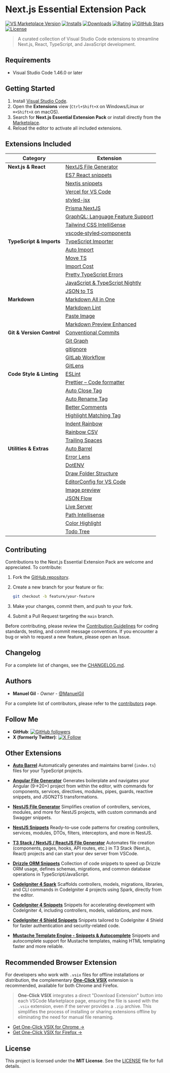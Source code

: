 # Next.js Essential Extension Pack

[![VS Marketplace Version](https://img.shields.io/visual-studio-marketplace/v/imgildev.vscode-next-pack?style=for-the-badge&label=VS%20Marketplace&logo=visual-studio-code)](https://marketplace.visualstudio.com/items?itemName=imgildev.vscode-next-pack)
[![Installs](https://img.shields.io/visual-studio-marketplace/i/imgildev.vscode-next-pack?style=for-the-badge&logo=visual-studio-code)](https://marketplace.visualstudio.com/items?itemName=imgildev.vscode-next-pack)
[![Downloads](https://img.shields.io/visual-studio-marketplace/d/imgildev.vscode-next-pack?style=for-the-badge&logo=visual-studio-code)](https://marketplace.visualstudio.com/items?itemName=imgildev.vscode-next-pack)
[![Rating](https://img.shields.io/visual-studio-marketplace/r/imgildev.vscode-next-pack?style=for-the-badge&logo=visual-studio-code)](https://marketplace.visualstudio.com/items?itemName=imgildev.vscode-next-pack&ssr=false#review-details)
[![GitHub Stars](https://img.shields.io/github/stars/ManuelGil/vscode-next-pack?style=for-the-badge&logo=github)](https://github.com/ManuelGil/vscode-next-pack)
[![License](https://img.shields.io/github/license/ManuelGil/vscode-next-pack?style=for-the-badge&logo=github)](https://github.com/ManuelGil/vscode-next-pack/blob/main/LICENSE)

> A curated collection of Visual Studio Code extensions to streamline Next.js, React, TypeScript, and JavaScript development.

## Requirements

- Visual Studio Code 1.46.0 or later

## Getting Started

1. Install [Visual Studio Code](https://code.visualstudio.com/).
2. Open the **Extensions** view (`Ctrl+Shift+X` on Windows/Linux or `⌘+Shift+X` on macOS).
3. Search for **Next.js Essential Extension Pack** or install directly from the [Marketplace](https://marketplace.visualstudio.com/items?itemName=imgildev.vscode-next-pack).
4. Reload the editor to activate all included extensions.

## Extensions Included

| Category                  | Extension                                                                                                                  |
| ------------------------- | -------------------------------------------------------------------------------------------------------------------------- |
| **Next.js & React**       | [NextJS File Generator](https://marketplace.visualstudio.com/items?itemName=imgildev.vscode-nextjs-generator)              |
|                           | [ES7 React snippets](https://marketplace.visualstudio.com/items?itemName=dsznajder.es7-react-js-snippets)                  |
|                           | [Nextjs snippets](https://marketplace.visualstudio.com/items?itemName=pulkitgangwar.nextjs-snippets)                       |
|                           | [Vercel for VS Code](https://marketplace.visualstudio.com/items?itemName=HaydenBleasel.vercel-vscode)                      |
|                           | [styled-jsx](https://marketplace.visualstudio.com/items?itemName=blanu.vscode-styled-jsx)                                  |
|                           | [Prisma NextJS](https://marketplace.visualstudio.com/items?itemName=WillLuke.nextjs)                                       |
|                           | [GraphQL: Language Feature Support](https://marketplace.visualstudio.com/items?itemName=GraphQL.vscode-graphql)            |
|                           | [Tailwind CSS IntelliSense](https://marketplace.visualstudio.com/items?itemName=bradlc.vscode-tailwindcss)                 |
|                           | [vscode‑styled‑components](https://marketplace.visualstudio.com/items?itemName=styled-components.vscode-styled-components) |
| **TypeScript & Imports**  | [TypeScript Importer](https://marketplace.visualstudio.com/items?itemName=pmneo.tsimporter)                                |
|                           | [Auto Import](https://marketplace.visualstudio.com/items?itemName=steoates.autoimport)                                     |
|                           | [Move TS](https://marketplace.visualstudio.com/items?itemName=stringham.move-ts)                                           |
|                           | [Import Cost](https://marketplace.visualstudio.com/items?itemName=wix.vscode-import-cost)                                  |
|                           | [Pretty TypeScript Errors](https://marketplace.visualstudio.com/items?itemName=yoavbls.pretty-ts-errors)                   |
|                           | [JavaScript & TypeScript Nightly](https://marketplace.visualstudio.com/items?itemName=ms-vscode.vscode-typescript-next)    |
|                           | [JSON to TS](https://marketplace.visualstudio.com/items?itemName=MariusAlchimavicius.json-to-ts)                           |
| **Markdown**              | [Markdown All in One](https://marketplace.visualstudio.com/items?itemName=yzhang.markdown-all-in-one)                      |
|                           | [Markdown Lint](https://marketplace.visualstudio.com/items?itemName=davidanson.vscode-markdownlint)                        |
|                           | [Paste Image](https://marketplace.visualstudio.com/items?itemName=mushan.vscode-paste-image)                               |
|                           | [Markdown Preview Enhanced](https://marketplace.visualstudio.com/items?itemName=shd101wyy.markdown-preview-enhanced)       |
| **Git & Version Control** | [Conventional Commits](https://marketplace.visualstudio.com/items?itemName=vivaxy.vscode-conventional-commits)             |
|                           | [Git Graph](https://marketplace.visualstudio.com/items?itemName=mhutchie.git-graph)                                        |
|                           | [gitignore](https://marketplace.visualstudio.com/items?itemName=codezombiech.gitignore)                                    |
|                           | [GitLab Workflow](https://marketplace.visualstudio.com/items?itemName=gitlab.gitlab-workflow)                              |
|                           | [GitLens](https://marketplace.visualstudio.com/items?itemName=eamodio.gitlens)                                             |
| **Code Style & Linting**  | [ESLint](https://marketplace.visualstudio.com/items?itemName=dbaeumer.vscode-eslint)                                       |
|                           | [Prettier – Code formatter](https://marketplace.visualstudio.com/items?itemName=esbenp.prettier-vscode)                    |
|                           | [Auto Close Tag](https://marketplace.visualstudio.com/items?itemName=formulahendry.auto-close-tag)                         |
|                           | [Auto Rename Tag](https://marketplace.visualstudio.com/items?itemName=formulahendry.auto-rename-tag)                       |
|                           | [Better Comments](https://marketplace.visualstudio.com/items?itemName=aaron-bond.better-comments)                          |
|                           | [Highlight Matching Tag](https://marketplace.visualstudio.com/items?itemName=vincaslt.highlight-matching-tag)              |
|                           | [Indent Rainbow](https://marketplace.visualstudio.com/items?itemName=oderwat.indent-rainbow)                               |
|                           | [Rainbow CSV](https://marketplace.visualstudio.com/items?itemName=mechatroner.rainbow-csv)                                 |
|                           | [Trailing Spaces](https://marketplace.visualstudio.com/items?itemName=shardulm94.trailing-spaces)                          |
| **Utilities & Extras**    | [Auto Barrel](https://marketplace.visualstudio.com/items?itemName=imgildev.vscode-auto-barrel)                             |
|                           | [Error Lens](https://marketplace.visualstudio.com/items?itemName=usernamehw.errorlens)                                     |
|                           | [DotENV](https://marketplace.visualstudio.com/items?itemName=mikestead.dotenv)                                             |
|                           | [Draw Folder Structure](https://marketplace.visualstudio.com/items?itemName=jmkrivocapich.drawfolderstructure)             |
|                           | [EditorConfig for VS Code](https://marketplace.visualstudio.com/items?itemName=editorconfig.editorconfig)                  |
|                           | [Image preview](https://marketplace.visualstudio.com/items?itemName=kisstkondoros.vscode-gutter-preview)                   |
|                           | [JSON Flow](https://marketplace.visualstudio.com/items?itemName=imgildev.vscode-json-flow)                                 |
|                           | [Live Server](https://marketplace.visualstudio.com/items?itemName=ritwickdey.liveserver)                                   |
|                           | [Path Intellisense](https://marketplace.visualstudio.com/items?itemName=christian-kohler.path-intellisense)                |
|                           | [Color Highlight](https://marketplace.visualstudio.com/items?itemName=naumovs.color-highlight)                             |
|                           | [Todo Tree](https://marketplace.visualstudio.com/items?itemName=Gruntfuggly.todo-tree)                                     |

## Contributing

Contributions to the Next.js Essential Extension Pack are welcome and appreciated. To contribute:

1. Fork the [GitHub repository](https://github.com/ManuelGil/vscode-next-pack).
2. Create a new branch for your feature or fix:

   ```bash
   git checkout -b feature/your-feature
   ```

3. Make your changes, commit them, and push to your fork.
4. Submit a Pull Request targeting the `main` branch.

Before contributing, please review the [Contribution Guidelines](https://github.com/ManuelGil/vscode-next-pack/blob/main/CONTRIBUTING.md) for coding standards, testing, and commit message conventions. If you encounter a bug or wish to request a new feature, please open an Issue.

## Changelog

For a complete list of changes, see the [CHANGELOG.md](https://github.com/ManuelGil/vscode-next-pack/blob/main/CHANGELOG.md).

## Authors

- **Manuel Gil** - _Owner_ - [@ManuelGil](https://github.com/ManuelGil)

For a complete list of contributors, please refer to the [contributors](https://github.com/ManuelGil/vscode-next-pack/contributors) page.

## Follow Me

- **GitHub**: [![GitHub followers](https://img.shields.io/github/followers/ManuelGil?style=for-the-badge\&logo=github)](https://github.com/ManuelGil)
- **X (formerly Twitter)**: [![X Follow](https://img.shields.io/twitter/follow/imgildev?style=for-the-badge\&logo=x)](https://twitter.com/imgildev)

## Other Extensions

- **[Auto Barrel](https://marketplace.visualstudio.com/items?itemName=imgildev.vscode-auto-barrel)**
  Automatically generates and maintains barrel (`index.ts`) files for your TypeScript projects.

- **[Angular File Generator](https://marketplace.visualstudio.com/items?itemName=imgildev.vscode-angular-generator)**
  Generates boilerplate and navigates your Angular (9→20+) project from within the editor, with commands for components, services, directives, modules, pipes, guards, reactive snippets, and JSON2TS transformations.

- **[NestJS File Generator](https://marketplace.visualstudio.com/items?itemName=imgildev.vscode-nestjs-generator)**
  Simplifies creation of controllers, services, modules, and more for NestJS projects, with custom commands and Swagger snippets.

- **[NestJS Snippets](https://marketplace.visualstudio.com/items?itemName=imgildev.vscode-nestjs-snippets-extension)**
  Ready-to-use code patterns for creating controllers, services, modules, DTOs, filters, interceptors, and more in NestJS.

- **[T3 Stack / NextJS / ReactJS File Generator](https://marketplace.visualstudio.com/items?itemName=imgildev.vscode-nextjs-generator)**
  Automates file creation (components, pages, hooks, API routes, etc.) in T3 Stack (Next.js, React) projects and can start your dev server from VSCode.

- **[Drizzle ORM Snippets](https://marketplace.visualstudio.com/items?itemName=imgildev.vscode-drizzle-snippets)**
  Collection of code snippets to speed up Drizzle ORM usage, defines schemas, migrations, and common database operations in TypeScript/JavaScript.

- **[CodeIgniter 4 Spark](https://marketplace.visualstudio.com/items?itemName=imgildev.vscode-codeigniter4-spark)**
  Scaffolds controllers, models, migrations, libraries, and CLI commands in CodeIgniter 4 projects using Spark, directly from the editor.

- **[CodeIgniter 4 Snippets](https://marketplace.visualstudio.com/items?itemName=imgildev.vscode-codeigniter4-snippets)**
  Snippets for accelerating development with CodeIgniter 4, including controllers, models, validations, and more.

- **[CodeIgniter 4 Shield Snippets](https://marketplace.visualstudio.com/items?itemName=imgildev.vscode-codeigniter4-shield-snippets)**
  Snippets tailored to CodeIgniter 4 Shield for faster authentication and security-related code.

- **[Mustache Template Engine - Snippets & Autocomplete](https://marketplace.visualstudio.com/items?itemName=imgildev.vscode-mustache-snippets)**
  Snippets and autocomplete support for Mustache templates, making HTML templating faster and more reliable.

## Recommended Browser Extension

For developers who work with `.vsix` files for offline installations or distribution, the complementary [**One-Click VSIX**](https://chromewebstore.google.com/detail/imojppdbcecfpeafjagncfplelddhigc?utm_source=item-share-cb) extension is recommended, available for both Chrome and Firefox.

> **One-Click VSIX** integrates a direct "Download Extension" button into each VSCode Marketplace page, ensuring the file is saved with the `.vsix` extension, even if the server provides a `.zip` archive. This simplifies the process of installing or sharing extensions offline by eliminating the need for manual file renaming.

- [Get One-Click VSIX for Chrome &rarr;](https://chromewebstore.google.com/detail/imojppdbcecfpeafjagncfplelddhigc?utm_source=item-share-cb)
- [Get One-Click VSIX for Firefox &rarr;](https://addons.mozilla.org/es-ES/firefox/addon/one-click-vsix/)

## License

This project is licensed under the **MIT License**. See the [LICENSE](https://github.com/ManuelGil/vscode-next-pack/blob/main/LICENSE) file for full details.
